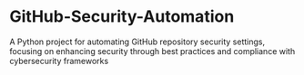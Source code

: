 # GitHub-Security-Automation
A Python project for automating GitHub repository security settings, focusing on enhancing security through best practices and compliance with cybersecurity frameworks
